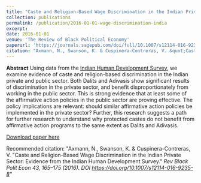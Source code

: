 ```yaml
---
title: "Caste and Religion-Based Wage Discrimination in the Indian Private Sector: Evidence from the Indian Human Development Survey"
collection: publications
permalink: /publication/2016-01-01-wage-discrimination-india
excerpt: 
date: 2016-01-01
venue: 'The Review of Black Political Economy'
paperurl: 'https://journals.sagepub.com/doi/full/10.1007/s12114-016-9235-8'
citation: "Axmann, N., Swanson, K. & Cuspinera-Contreras, V. &quot;Caste and Religion-Based Wage Discrimination in the Indian Private Sector: Evidence from the Indian Human Development Survey.&quot; <i>Rev Black Polit Econ 43<i>, 165–175 (2016)."
---
```


**Abstract**
Using data from the [Indian Human Development Survey](https://www.ihds.umd.edu), we examine evidence of caste and religion-based discrimination in the Indian private and public sector. Both Dalits and Adivasis show significant results of discrimination in the private sector, and benefit disproportionately from working in the public sector. This is strong evidence that at least some of the affirmative action policies in the public sector are proving effective. The policy implications are relevant: should similar affirmative action policies be implemented in the private sector? Further, this research suggests a path for further research to understand why protected castes do not benefit from affirmative action programs to the same extent as Dalits and Adivasis.

[Download paper here](https://journals.sagepub.com/doi/pdf/10.1007/s12114-016-9235-8)

Recommended citation: "Axmann, N., Swanson, K. & Cuspinera-Contreras, V. &quot;Caste and Religion-Based Wage Discrimination in the Indian Private Sector: Evidence from the Indian Human Development Survey.&quot; <i>Rev Black Polit Econ 43<i>, 165–175 (2016). DOI https://doi.org/10.1007/s12114-016-9235-8"